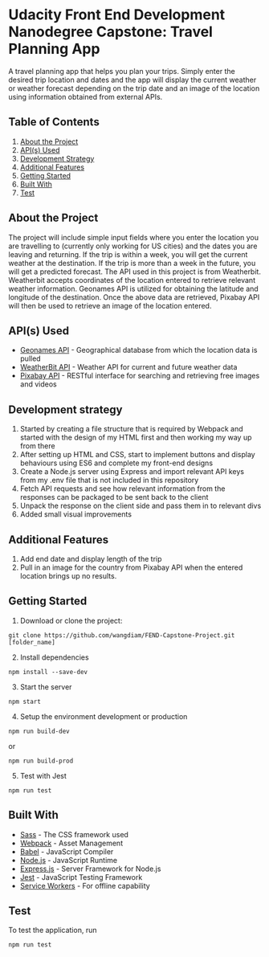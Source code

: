 # Udacity Front End Development Nanodegree Capstone: Travel Planning App

A travel planning app that helps you plan your trips. Simply enter the desired trip location and dates and the app will display the current weather or weather forecast depending on the trip date and an image of the location using information obtained from external APIs.

## Table of Contents

1. [About the Project](#about-the-project)
2. [API(s) Used](#apis(s)-used)
3. [Development Strategy](#development-strategy)
4. [Additional Features](#additional-features)
5. [Getting Started](#getting-started) 
6. [Built With](#built-with)
7. [Test](#test)

## About the Project

The project will include simple input fields where you enter the location you are travelling to (currently only working for US cities) and the dates you are leaving and returning. If the trip is within a week, you will get the current weather at the destination. If the trip is more than a week in the future, you will get a predicted forecast. The API used in this project is from Weatherbit. Weatherbit accepts coordinates of the location entered to retrieve relevant weather information. Geonames API is utilized for obtaining the latitude and longitude of the destination. Once the above data are retrieved, Pixabay API will then be used to retrieve an image of the location entered.


## API(s) Used

* [Geonames API](http://www.geonames.org/export/web-services.html) - Geographical database from which the location data is pulled
* [WeatherBit API](https://www.weatherbit.io/api) - Weather API for current and future weather data
* [Pixabay API](https://pixabay.com/api/docs/) - RESTful interface for searching and retrieving free images and videos

## Development strategy

1. Started by creating a file structure that is required by Webpack and started with the design of my HTML first and then working my way up from there
2. After setting up HTML and CSS, start to implement buttons and display behaviours using ES6 and complete my front-end designs
3. Create a Node.js server using Express and import relevant API keys from my .env file that is not included in this repository
4. Fetch API requests and see how relevant information from the responses can be packaged to be sent back to the client
5. Unpack the response on the client side and pass them in to relevant divs
6. Added small visual improvements

## Additional Features

1. Add end date and display length of the trip
2. Pull in an image for the country from Pixabay API when the entered location brings up no results.

## Getting Started

1. Download or clone the project:
```
git clone https://github.com/wangdiam/FEND-Capstone-Project.git [folder_name]
```
2. Install dependencies
```
npm install --save-dev
```
3. Start the server
```
npm start
```
4. Setup the environment development or production
```
npm run build-dev
```
or 
```
npm run build-prod
```
5. Test with Jest
```
npm run test
```

## Built With
 
* [Sass](https://sass-lang.com/documentation) - The CSS framework used
* [Webpack](https://webpack.js.org/concepts/) - Asset Management
* [Babel](https://babeljs.io/) - JavaScript Compiler
* [Node.js](https://nodejs.org/en/) - JavaScript Runtime
* [Express.js](https://expressjs.com/) - Server Framework for Node.js
* [Jest](https://jestjs.io/) - JavaScript Testing Framework
* [Service Workers](https://developers.google.com/web/fundamentals/primers/service-workers) - For offline capability

## Test

To test the application, run
```
npm run test
```